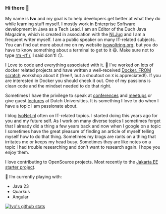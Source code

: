### Hi there 👋

My name is **Ivo** and my goal is to help developers get better at what they do while learning stuff myself. I mostly work in Enterprise Software development in Java as a Tech Lead. I am an Editor of the Duch Java Magazine, which is created in association with the [NLJug](https://nljug.org/) and I am a frequent writer myself. I am a public speaker on many IT-related subjects. You can find out more about me on my website [ivowoltring.org](https://www.ivowoltring.org#whoami), but you do have to know something about a terminal to get to it 😄. Make sure not to type [rm -rf /](https://www.ivowoltring.org#rm%20-rf%20/), I said don't! 😏. 

I Love to code and everything associated with it. 🔭 I've worked on lots of docker related projects and have written a well-received [Docker, FROM scratch](https://docker-from-scratch.ivonet.nl/) workshop about it (free!!, but a shoutout on `X` is appreciated!). If you are interested in Docker you should check it out. One of my passions is clean code and the mindset needed to do that right.

Sometimes I have the privilege to speak at [conferences](https://www.ivowoltring.org#talks) and [meetups](https://www.ivowoltring.org#meetups) or give guest [lectures](https://www.ivowoltring.org#edu) at Dutch Universities. It is something I love to do when I have a topic I am passionate about.

I blog [IvoNet.nl](https://www.ivonet.nl/) often on IT-related topics. I started doing this years ago for you and my future self. As I work on many diverse topics I sometimes forget that I already did a thing a few years back and now when I google on a topic I sometimes have the great pleasure of finding an article of myself telling myself how to do that thing. Sometimes my blogs are rants on a thing that irritates me or keeps my head busy. Sometimes they are like notes on a topic I had trouble researching and don't want to research again. I hope you enjoy them.

I love contributing to OpenSource projects. Most recently to the [Jakarta EE starter project](https://start.jakarta.ee/).

🌱 I’m currently playing with:
* Java 23
* Quarkus
* Angular

[![Ivo's github stats](https://github-readme-stats.vercel.app/api?username=IvoNet&show_icon=true&theme=dracula)](https://github.com/anuraghazra/github-readme-stats)

